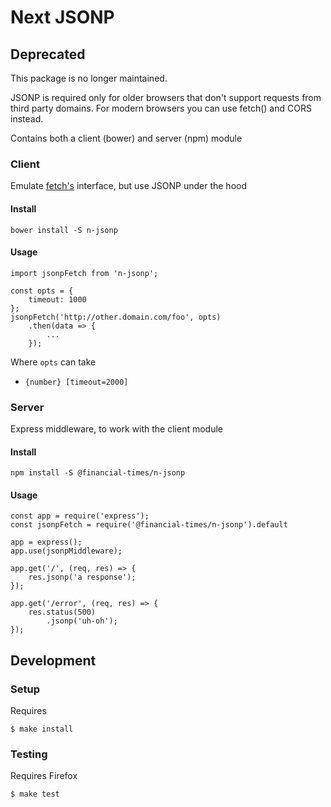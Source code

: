 # Next JSONP

## Deprecated

This package is no longer maintained.

JSONP is required only for older browsers that don't support requests from third party domains.
For modern browsers you can use fetch() and CORS instead.

Contains both a client (bower) and server (npm) module

### Client

Emulate [fetch's](https://developer.mozilla.org/en-US/docs/Web/API/Fetch_API) interface, but use JSONP under the hood

#### Install

	bower install -S n-jsonp

#### Usage

	import jsonpFetch from 'n-jsonp';

	const opts = {
		timeout: 1000
	};
	jsonpFetch('http://other.domain.com/foo', opts)
		.then(data => {
			...
		});

Where `opts` can take

* `{number} [timeout=2000]`

### Server

Express middleware, to work with the client module

#### Install

	npm install -S @financial-times/n-jsonp

#### Usage

	const app = require('express');
	const jsonpFetch = require('@financial-times/n-jsonp').default

	app = express();
	app.use(jsonpMiddleware);

	app.get('/', (req, res) => {
		res.jsonp('a response');
	});

	app.get('/error', (req, res) => {
		res.status(500)
			.jsonp('uh-oh');
	});

## Development

### Setup

Requires

	$ make install

### Testing

Requires Firefox

	$ make test
